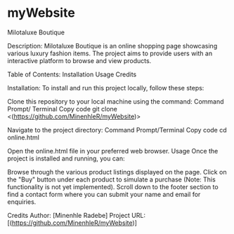 # myWebsite
Milotaluxe Boutique

Description:
Milotaluxe Boutique is an online shopping page showcasing various luxury fashion items. The project aims to provide users with an interactive platform to browse and view products.

Table of Contents:
Installation
Usage
Credits

Installation:
To install and run this project locally, follow these steps:

Clone this repository to your local machine using the command:
Command Prompt/ Terminal 
Copy code
git clone <(https://github.com/MinenhleR/myWebsite)>

Navigate to the project directory:
Command Prompt/Terminal
Copy code
cd online.html

Open the online.html file in your preferred web browser.
Usage
Once the project is installed and running, you can:

Browse through the various product listings displayed on the page.
Click on the "Buy" button under each product to simulate a purchase (Note: This functionality is not yet implemented).
Scroll down to the footer section to find a contact form where you can submit your name and email for enquiries.

Credits
Author: [Minenhle Radebe]
Project URL: [(https://github.com/MinenhleR/myWebsite)]
